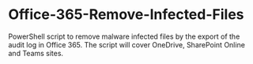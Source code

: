 # Office-365-Remove-Infected-Files
PowerShell script to remove malware infected files by the export of the audit log in Office 365. The script will cover OneDrive, SharePoint Online and Teams sites.
